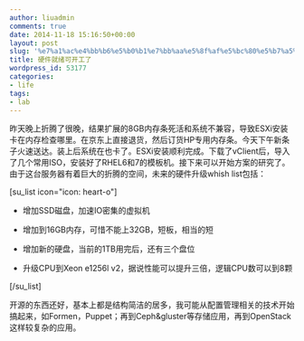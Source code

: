 ```yaml
---
author: liuadmin
comments: true
date: 2014-11-18 15:16:50+00:00
layout: post
slug: '%e7%a1%ac%e4%bb%b6%e5%b0%b1%e7%bb%aa%e5%8f%af%e5%bc%80%e5%b7%a5%e4%ba%86'
title: 硬件就绪可开工了
wordpress_id: 53177
categories:
- life
tags:
- lab
---
```


昨天晚上折腾了很晚，结果扩展的8GB内存条死活和系统不兼容，导致ESXi安装卡在内存检查哪里。在京东上直接退货，然后订货HP专用内存条。今天下午新条子火速送达。装上后系统在也卡了。ESXi安装顺利完成。下载了vClient后，导入了几个常用ISO，安装好了RHEL6和7的模板机。接下来可以开始方案的研究了。由于这台服务器有着巨大的折腾的空间，未来的硬件升级whish list包括：

[su_list icon="icon: heart-o"]



	
  * 增加SSD磁盘，加速IO密集的虚拟机

	
  * 增加到16GB内存，可惜不能上32GB，短板，相当的短

	
  * 增加新的硬盘，当前的1TB用完后，还有三个盘位

	
  * 升级CPU到Xeon e1256l v2，据说性能可以提升三倍，逻辑CPU数可以到8颗


[/su_list]

开源的东西还好，基本上都是结构简洁的居多，我可能从配置管理相关的技术开始搞起来，如Formen，Puppet；再到Ceph&gluster等存储应用，再到OpenStack这样较复杂的应用。
